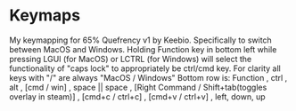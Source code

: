 # Keymaps

My keymapping for 65% Quefrency v1 by Keebio. Specifically to switch between MacOS and Windows.
Holding Function key in bottom left while pressing LGUI (for MacOS) or LCTRL (for Windows) will select the functionality of "caps lock" to appropriately be ctrl/cmd key. 
For clarity all keys with "/" are always "MacOS / Windows"
Bottom row is: 
Function , ctrl , alt , [cmd / win] , space || space , [Right Command / Shift+tab(toggles overlay in steam)] , [cmd+c / ctrl+c] , [cmd+v / ctrl+v] , left, down, up
